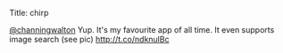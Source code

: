 Title: chirp

<a href="http://twitter.com/channingwalton">@channingwalton</a> Yup. It's my favourite app of all time. It even supports image search (see pic) <a href="http://t.co/ndknulBc">http://t.co/ndknulBc</a>
